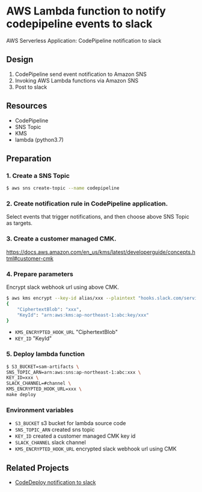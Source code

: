 # AWS Lambda function to notify codepipeline events to slack

AWS Serverless Application: CodePipeline notification to slack

## Design

1. CodePipeline send event notification to Amazon SNS
2. Invoking AWS Lambda functions via Amazon SNS
3. Post to slack

## Resources

- CodePipeline
- SNS Topic
- KMS
- lambda (python3.7)

## Preparation

### 1. Create a SNS Topic

```bash
$ aws sns create-topic --name codepipeline
```

### 2. Create notification rule in CodePipeline application.

Select events that trigger notifications, and then choose above SNS Topic as targets.

### 3. Create a customer managed CMK.

https://docs.aws.amazon.com/en_us/kms/latest/developerguide/concepts.html#customer-cmk

### 4. Prepare parameters

Encrypt slack webhook url using above CMK.

```bash
$ aws kms encrypt --key-id alias/xxx --plaintext "hooks.slack.com/services/xxx"
{
    "CiphertextBlob": "xxx",
    "KeyId": "arn:aws:kms:ap-northeast-1:abc:key/xxx"
}
```

- `KMS_ENCRYPTED_HOOK_URL`
  "CiphertextBlob"
- `KEY_ID`
  "KeyId"

### 5. Deploy lambda function

```bash
$ S3_BUCKET=sam-artifacts \
SNS_TOPIC_ARN=arn:aws:sns:ap-northeast-1:abc:xxx \
KEY_ID=xxx \
SLACK_CHANNEL=#channel \
KMS_ENCRYPTED_HOOK_URL=xxx \
make deploy
```

### Environment variables

- `S3_BUCKET`
  s3 bucket for lambda source code
- `SNS_TOPIC_ARN`
  created sns topic
- `KEY_ID`
  created a customer managed CMK key id
- `SLACK_CHANNEL`
  slack channel
- `KMS_ENCRYPTED_HOOK_URL`
  encrypted slack webhook url using CMK

## Related Projects

- [CodeDeploy notification to slack](https://github.com/yyoshiki41/codedeploy-notification-to-slack)
